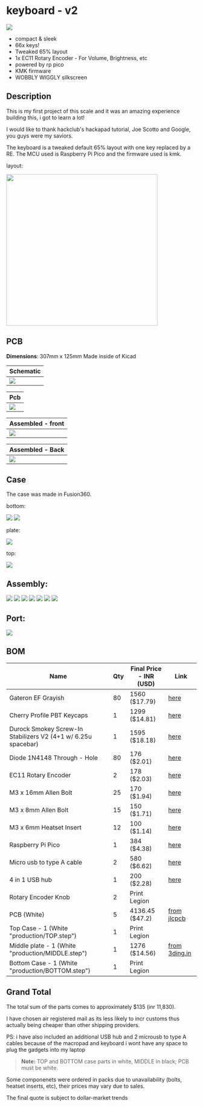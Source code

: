 # keyboard - v2

![](assets/assemble_6.png)

- compact & sleek
- 66x keys!
- Tweaked 65% layout
- 1x EC11 Rotary Encoder - For Volume, Brightness, etc
- powered by rp pico
- KMK firmware
- WOBBLY WIGGLY silkscreen

## Description

This is my first project of this scale and it was an amazing experience building this, i got to learn a lot! 

I would like to thank hackclub's hackapad tutorial, Joe Scotto and Google, you guys were my saviors.

The keyboard is a tweaked default 65% layout with one key replaced by a RE. The MCU used is Raspberry Pi Pico and the firmware used is kmk.

layout:

<image src="assets_journal/layout.png" width="400">

## PCB

**Dimensions**: 307mm x 125mm
Made inside of Kicad

| Schematic                 |
| ------------------------- |
| ![](assets/schematic.png) |

| Pcb                 |
| --------------------- |
| ![](assets/pcb.png) |

| Assembled - front             |
| ------------------------ |
| ![](assets/pcb_3d_front.png) |

| Assembled - Back               |
| ----------------------- |
| ![](assets/pcb_3d_back.png) |

## Case

The case was made in Fusion360.

bottom:

![](assets/keyboard_bottom_case_1.png)
![](assets/keyboard_bottom_case_2.png)

plate:

![](assets/keyboard_plate.png)

top:

![](assets/keyboard_top_case.png)

## Assembly:

![](assets/assemble_1.png)
![](assets/assemble_2.png)
![](assets/assemble_3.png)
![](assets/assemble_4.png)
![](assets/assemble_5.png)
![](assets/assemble_6.png)
![](assets/assemble_7.png)

## Port: 

![](assets/usbport.png)

## BOM

| Name                                                                  | Qty | Final Price - INR (USD) | Link                                                                                                                |
| --------------------------------------------------------------------- | --- | ----------------------- | ------------------------------------------------------------------------------------------------------------------- |
| Gateron EF Grayish                                                    | 80  | 1560 ($17.79)           | [here](https://neomacro.in/products/gateron-ef-grayish)                                                             |
| Cherry Profile PBT Keycaps                                            | 1   | 1299 ($14.81)           | [here](https://stackskb.com/store/veekos-gradient-keycaps-cherry-profile-135-keys/)                                 |
| Durock Smokey Screw-In Stabilizers V2 (4+1 w/ 6.25u spacebar)         | 1   | 1595 ($18.18)           | [here](https://stackskb.com/store/durock-smokey-screw-in-stabilizers-v2/)                                           |
| Diode 1N4148 Through - Hole                                           | 80  | 176 ($2.01)             | [here](https://roboticsdna.in/product/diode-1n4148/)                                                                |
| EC11 Rotary Encoder                                                   | 2   | 178 ($2.03)             | [here](https://amzn.in/d/hVRxzij)                                                                                   |
| M3 x 16mm Allen Bolt                                                  | 25  | 170 ($1.94)             | [here](https://www.amazon.in/RT-SENSE-Socket-Screws-Machine/dp/B0CX999P9J?crid=2LR651EVK17U6&dib=eyJ2IjoiMSJ9.pNwgmpLhpW7wMwHM-KbUxGVZIEWQ2PGyzOzppZaKMsH_eIl0XoWwObHuOTBQY-qZBu8ZQUnJfckAdPsG8raXK7qR8XB8MCC0i2wtfO1oT-nOePOt5mxRUj8Ucb9E33RXC6qDRZnypdXQTVkdquX1Q0ZcLuifCMFaAYO2HtIUq_JIllvDGxRuvqQ3c-rZqzXCEkMEDP47IOF2iwhRIUPUw57NAhduxtgZALv13CXXj4YBPeHcs29PGndT0i9IRJUeifo_HE2IIZ4FttYTmnpoowtiYnSRvn9NrZaGp0pjE2g.847NW6XZvS4t8iLKZyZfb2ihLqAsqOKPYnZJtFc3xyY&dib_tag=se&keywords=16mm%2Bscrew%2Ballen%2Bsocket%2Bm3&qid=1753889826&s=industrial&sprefix=16%2Bmm%2Bscrew%2Ballen%2Bsocket%2Bm3%2Cindustrial%2C256&sr=1-3&th=1)                                                                                   |
| M3 x 8mm Allen Bolt                                                   | 15  | 150 ($1.71)             | [here](https://www.amazon.in/RT-SENSE-Socket-Screws-Machine/dp/B0CX99XY91?crid=2AAVLRC2YKK5N&dib=eyJ2IjoiMSJ9.HGL6-0P5xO7QNC1ET0QVTqcjke85LzZ_hZFkE2FxStoyveDWcFTfmB0PbzocM9bLWFFNLuquRZevBamMDVv6f7dpj7wOrbBJBK2zKs-6mCrW48gMHICHbG_rYhk9p8f5-AuC5J7DMCQ-VZLxf9VF3ClZtXbCIfD-SNrdKhb3ctDg0MupFs3SLgcjo4KVJgbxcUZAjDfx_lG9zSqqlKLNb2Yo6DbtxAxZHNhLK5SwI8_hxLkeFY3v3M7xlaZVwBZkrNpkir422zl5ziZhtALxuxa8Tbmn16RyfBFr6-S-5LQ.WTUDRTVHWxEiKPkCARjbkRHYKSXbn3eUCPpKHZpgQZ8&dib_tag=se&keywords=8mm%2Bscrew%2Ballen%2Bsocket%2Bm3&qid=1753889576&s=industrial&sprefix=8mm%2Bscrew%2Ballen%2Bsocket%2Bm%2Cindustrial%2C245&sr=1-5&th=1)                                                                                   |
| M3 x 6mm Heatset Insert                                               | 12  | 100 ($1.14)             | [here](https://www.amazon.in/M3X6-Brass-Threaded-Round-Insert/dp/B0BB86CQSJ?crid=YYANQYUOPD4W&dib=eyJ2IjoiMSJ9.MemffQEv6bwN_JwUkjgflx4yIYhqm-RoBde59N0L6lAgMFwLuFXhTXzs0eDDDvillLCmvl9utxXvY49WkAfGcItHt6VeuPsJ9drtoxcmQGmNNcx1gavKHQunp5kw-RVbB5WgNUFQevQtkmyaHbSWSzZThYkrD4e64ZsYjEgj-ymPEzco9HdNRo16uPFU9F_OxiM3ed33wdClqKYUYyssQtOqYRFBF7eAdcrUMvf5zj9zd2SifrZUKiiOJZKEtIcVPqFy1BMa-mAQNq5PcKpe-ZDoQjop59g2b8F_UQIG7RM.hOB7rRGhO36946nYdxL4EXpyM_xdgFSJlnxi1Mm52lM&dib_tag=se&keywords=m3+4mm+heatset+inserts&qid=1753889984&s=industrial&sprefix=m3+4mm+heatset+inserts%2Cindustrial%2C212&sr=1-2)                                                                                   |
| Raspberry Pi Pico                                                     | 1   | 384 ($4.38)          | [here](https://roboticsdna.in/product/raspberry-pi-pico/)                                                           |
| Micro usb to type A cable                                                 | 2   | 580 ($6.62) | [here](https://www.amazon.in/amazon-basics-Braided-Charging-Transfer/dp/B0CH14KT9N?crid=7ZGZL0SGL62I&dib=eyJ2IjoiMSJ9.54pQ4hLP-x3QnLhOqkaGTy7rI5nnFnLYF-313TPM28L18X6r5ZCKEbeYkPNGO9xsBzB6A0knLau59HoH5s8y2_oozITo2lsVxj1CJAevJEhkgUtv_yfu0JsiZI1iWCJ_qfU07G3d2w5jV-JRmyCr0ZvmLtZVdnDna6yZQvqUs-UeQhuhdCSRuxgoQx3Ouvc-hEGrl-8z2HmKTjhQsAG4FZivKGkkLwcdb7KxPxWw66I.1HTltbJMC5n1amEKrnUqS-67AznIHpVUr3XIcqJ_iXE&dib_tag=se&keywords=micro%2Busb%2Bto%2Ba&qid=1753927324&sprefix=micro%2Busb%2Bto%2Ba%2Caps%2C279&sr=8-3&th=1)            |
| 4 in 1 USB hub                                                           | 1   | 200 ($2.28)         | [here](https://www.amazon.in/Amazon-Multiport-Adapter-Aluminium-MacBook/dp/B0CFLT45KH?crid=1AVZO6HJY7GKW&dib=eyJ2IjoiMSJ9.SbvLUcslbfZTFiES8rrCw2Nwiq7-hwNIM1JJEtVWqKmVIHD0xINbChtPw96BH1Z7bwAQvg7WEo0FLIj5NjPNZV3HESwG84oN9MGwFF_ktYWZFGq2_zIgHYh0_s8JsbwBZUuOctIL-YbY-ORDviNg51orED6FDcbN4kU47Yrz4v_sdHkRenj7_NzQM-dblPKtJCT0zWr3maz6kzoE8fH5MXkfG0hqnJWIndJLs4MHuFk.Wps7TnRlfHtjdMeHHtPgy7cId7XVHc2PYy59TEg0SXQ&dib_tag=se&keywords=usb+hub&qid=1753928115&sprefix=usb+hu%2Caps%2C246&sr=8-4)          |
| Rotary Encoder Knob                                                   | 2   | Print Legion            |
| PCB (White)                                                           | 5   | 4136.45 ($47.2)         | [from jlcpcb](assets/jlcpcb_quote.png)          |
| Top Case - 1 (White "production/TOP.step")                          | 1   | Print Legion |
| Middle plate - 1 (White "production/MIDDLE.step")                    | 1   | 1276 ($14.56)          | [from 3ding.in](assets/3ding_quote.png) |
| Bottom Case - 1 (White "production/BOTTOM.step")                    | 1   | Print Legion            |

## Grand Total

The total sum of the parts comes to approximately $135 (inr 11,830).

I have chosen air registered mail as its less likely to incr customs thus actually being cheaper than other shipping providers.

PS: i have also included an additional USB hub and 2 microusb to type A cables because of the macropad and keyboard i wont have any space to plug the gadgets into my laptop

> **Note:** TOP and BOTTOM case parts in white, MIDDLE in black; PCB must be white.

Some componenets were ordered in packs due to unavailability (bolts, heatset inserts, etc), their prices may vary due to sales.

The final quote is subject to dollar-market trends